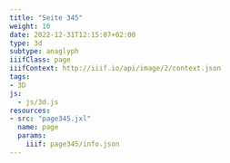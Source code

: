 ```yaml
---
title: "Seite 345"
weight: 10
date: 2022-12-31T12:15:07+02:00
type: 3d
subtype: anaglyph
iiifClass: page
iiifContext: http://iiif.io/api/image/2/context.json
tags:
- 3D
js:
  - js/3d.js
resources:
- src: "page345.jxl"
  name: page
  params:
    iiif: page345/info.json
---
```

